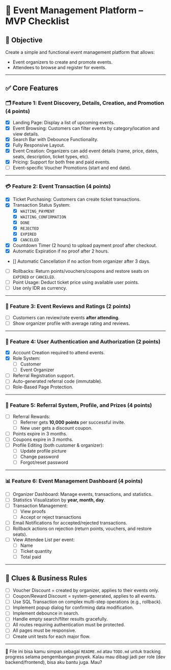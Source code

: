 # 📅 Event Management Platform – MVP Checklist

## 🎯 Objective

Create a simple and functional event management platform that allows:

- Event organizers to create and promote events.
- Attendees to browse and register for events.

---

## ✅ Core Features

### 🗂️ Feature 1: Event Discovery, Details, Creation, and Promotion (4 points)

- [x] Landing Page: Display a list of upcoming events.
- [x] Event Browsing: Customers can filter events by category/location and view details.
- [x] Search Bar with Debounce Functionality.
- [x] Fully Responsive Layout.
- [x] Event Creation: Organizers can add event details (name, price, dates, seats, description, ticket types, etc).
- [x] Pricing: Support for both free and paid events.
- [ ] Event-specific Voucher Promotions (start and end date).

---

### 💳 Feature 2: Event Transaction (4 points)

- [x] Ticket Purchasing: Customers can create ticket transactions.
- [x] Transaction Status System:
  - [x] `WAITING_PAYMENT`
  - [x] `WAITING_CONFIRMATION`
  - [x] `DONE`
  - [x] `REJECTED`
  - [x] `EXPIRED`
  - [x] `CANCELED`
- [x] Countdown Timer (2 hours) to upload payment proof after checkout.
- [x] Automatic Expiration if no proof after 2 hours.
- [] Automatic Cancellation if no action from organizer after 3 days.
- [ ] Rollbacks: Return points/vouchers/coupons and restore seats on `EXPIRED` or `CANCELED`.
- [ ] Point Usage: Deduct ticket price using available user points.
- [ ] Use only IDR as currency.

---

### 🌟 Feature 3: Event Reviews and Ratings (2 points)

- [ ] Customers can review/rate events **after attending**.
- [ ] Show organizer profile with average rating and reviews.

---

### 🔐 Feature 4: User Authentication and Authorization (2 points)

- [x] Account Creation required to attend events.
- [x] Role System:
  - [ ] Customer
  - [ ] Event Organizer
- [ ] Referral Registration support.
- [ ] Auto-generated referral code (immutable).
- [ ] Role-Based Page Protection.

---

### 🎁 Feature 5: Referral System, Profile, and Prizes (4 points)

- [ ] Referral Rewards:
  - [ ] Referrer gets **10,000 points** per successful invite.
  - [ ] New user gets a discount coupon.
- [ ] Points expire in 3 months.
- [ ] Coupons expire in 3 months.
- [ ] Profile Editing (both customer & organizer):
  - [ ] Update profile picture
  - [ ] Change password
  - [ ] Forgot/reset password

---

### 📊 Feature 6: Event Management Dashboard (4 points)

- [ ] Organizer Dashboard: Manage events, transactions, and statistics.
- [ ] Statistics Visualization by **year, month, day**.
- [ ] Transaction Management:
  - [ ] View proofs
  - [ ] Accept or reject transactions
- [ ] Email Notifications for accepted/rejected transactions.
- [ ] Rollback actions on rejection (return points, vouchers, and restore seats).
- [ ] View Attendee List per event:
  - [ ] Name
  - [ ] Ticket quantity
  - [ ] Total paid

---

## 🧠 Clues & Business Rules

- [ ] Voucher Discount = created by organizer, applies to their events only.
- [ ] Coupon/Reward Discount = system-generated, applies to all events.
- [ ] Use SQL Transaction on complex multi-step operations (e.g., rollback).
- [ ] Implement popup dialog for confirming data modification.
- [ ] Implement debounce in search.
- [ ] Handle empty search/filter results gracefully.
- [ ] All routes requiring authentication must be protected.
- [ ] All pages must be responsive.
- [ ] Create unit tests for each major flow.

---

📁 File ini bisa kamu simpan sebagai `README.md` atau `TODO.md` untuk tracking progress selama pengembangan proyek. Kalau mau dibagi jadi per role (dev backend/frontend), bisa aku bantu juga. Mau?
